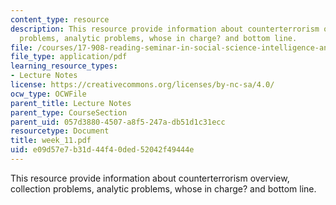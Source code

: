 ```yaml
---
content_type: resource
description: This resource provide information about counterterrorism overview, collection
  problems, analytic problems, whose in charge? and bottom line.
file: /courses/17-908-reading-seminar-in-social-science-intelligence-and-national-security-fall-2005/e09d57e7b31d44f40ded52042f49444e_week_11.pdf
file_type: application/pdf
learning_resource_types:
- Lecture Notes
license: https://creativecommons.org/licenses/by-nc-sa/4.0/
ocw_type: OCWFile
parent_title: Lecture Notes
parent_type: CourseSection
parent_uid: 057d3880-4507-a8f5-247a-db51d1c31ecc
resourcetype: Document
title: week_11.pdf
uid: e09d57e7-b31d-44f4-0ded-52042f49444e
---
```

This resource provide information about counterterrorism overview, collection problems, analytic problems, whose in charge? and bottom line.